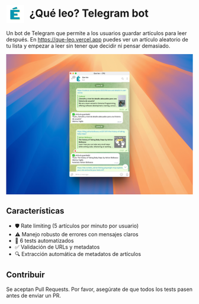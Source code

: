 # <img src="screenshots/que-leo.icon.png" width="48" height="48" style="vertical-align: middle; margin-right: 8px;" /> ¿Qué leo? Telegram bot

Un bot de Telegram que permite a los usuarios guardar artículos para leer después. En https://que-leo.vercel.app puedes ver un artículo aleatorio de tu lista y empezar a leer sin tener que decidir ni pensar demasiado.

<img src="screenshots/que-leo-bot.png" width="600" alt="Bot de Telegram" />

## Características

- 🛡️ Rate limiting (5 artículos por minuto por usuario)
- ⚠️ Manejo robusto de errores con mensajes claros
- 🧪 6 tests automatizados
- ✅ Validación de URLs y metadatos
- 🔍 Extracción automática de metadatos de artículos

## Contribuir

Se aceptan Pull Requests. Por favor, asegúrate de que todos los tests pasen antes de enviar un PR.
